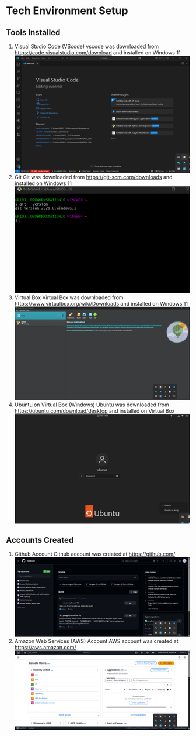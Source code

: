 # Tech Environment Setup
## Tools Installed
1. Visual Studio Code (VScode)
vscode was downloaded from https://code.visualstudio.com/download and installed on Windows 11
![vscode](/img/1.VScode.png)
2. Git
Git was downloaded from https://git-scm.com/downloads and installed on Windows 11
![git](/img/2.Gitbash.png)
3. Virtual Box
Virtual Box was downloaded from https://www.virtualbox.org/wiki/Downloads and installed on Windows 11
![virtualbox](/img/3.Virtualbox.png)
4. Ubuntu on Virtual Box (Windows)
Ubuntu was downloaded from https://ubuntu.com/download/desktop and installed on Virtual Box
![ubuntu](/img/4.Ubuntu.png)

## Accounts Created
1. Github Account
Github account was created at https://github.com/
![github](/img/5.GitHub.png)
2. Amazon Web Services (AWS) Account
AWS account was created at https://aws.amazon.com/
![aws](/img/6.AWS.png)

